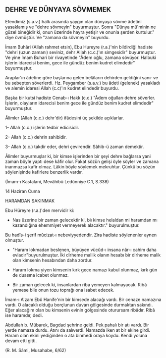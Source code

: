 ## DEHRE VE DÜNYAYA SÖVMEMEK

Efendimiz (s.a.v.) halk arasında yaygın olan dünya­ya sövme âdetini yasaklamış ve "dehre sövmeyin" bu­yurmuştur. Sonra "Dünya mü'minin ne güzel bineğidir ki, onun üzerinde hayra yetişir ve onunla şerden kurtu­lur." diye övmüştür. Ve "zamana da sövmeyin" buyur­du.

İmam Buhâri (Allah rahmet etsin), Ebu Hureyre (r.a.)'nin bildirdiği hadiste "dehri (uzun zamanı) seviniz, dehr Allah (c.c.)'ın simgesidir" buyurmuştur. Ve yine İmam Buhari bir rivayetinde "Âdem oğlu, zamana sövü­yor. Halbuki işlerin idarecisi benim, gece ile gündüz be­nim kudret elimdedir" buyurmuştur.

Araplar'ın âdetine göre başlarına gelen belâların dehirden geldiğini sanır ve bu sebepten söverlerdi. Hz. Peygamber (s.a.v.) bu âdeti (gelenek) yasakladı ve ale­min idaresi Allah (c.c)'ın kudret elindedir buyurdu.

Başka bir kutsi hadiste Cenab-ı Hakk (c.c.) "Âdem oğulları dehre söverler. İşlerin, olayların idarecisi benim gece ile gündüz benim kudret elimdedir" buyurmuştur.

Âlimler (Allah (c.c.) dehr'dir) ifâdesini üç şekilde açıklarlar.

1- Allah (c.c.) işlerin tedbir edicisidir.

2- Allah (c.c.) dehrin sahibidir.

3- Allah (c.c.) takdir eder, dehri çevirendir. Sâhib-ü zaman demektir.

Âlimler buyurmuşlar ki, bir kimse işlerinden bir şeyi dehre bağlarsa yani zaman böyle yaptı dese kâfir olur. Fakat sözün gelişi öyle söyler ve zamana inanmazsa ka­fir olmaz. Lâkin böyle söylemek mekruhtur. Çünkü bu sözün söylenişinde kafirlere benzerlik vardır.

(İmam-ı Kastalani, Mevâhibü Ledûnniye C.1, S.338)

14 Haziran Cuma

HARAMDAN SAKINMAK

Ebu Hüreyre (r.a.)'den mervidir ki:

- Nas üzerine bir zaman gelecektir ki, biı kimse helaldan mi haramdan mı kazandığına ehemmiyet vermeyerek alacaktır." buyurulmuştur.

Bu hadîs-i şerif mûcizat-ı nebeviyyedendir. Zi­ra hadiste söylenenler aynen olmuştur.

- "Haram lokmadan beslenen, büyüyen vücûd-ı insana nâr-ı cahim daha evladır"buyurulmuştur. İki dirheme mallik olanın hesabı bir dir­heme malik olan kimsenin hesabından daha zor­dur.

- Haram lokma yiyen kimsenin kırk gece na­mazı kabul olunmaz, kırk gün de duasına icabet olunmaz.

- Bir zaman gelecek ki, insanlardan riba ye­meyen kalmayacak. Ribâ yemese bile onun tozu toprağı ona isabet edecek.

İmam-ı A'zam Ebû Hanife'nin bir kimsede ala­cağı vardı. Bir cenaze namazına vardı. O alacaklı olduğu borçlunun duvarı gölgesinde durmaktan sakındı. Eğer alacağım olan bu kimsenin evinin gölgesinde oturursam ribâdır. Ribâ ise haramdır, dedi.

Abdullah b. Mübarek, Bagdad şehrine geldi. Pek pahalı bir atı vardı. Bir yerde namaza durdu. Atını da salıverdi. Namazda iken at bir ekine gir­di. Haram olan ekini yediğinden o ata binmedi oraya koydu. Kendi yoluna devam etti gitti.

(R. M. Sâmi, Musahabe, 6/62)
